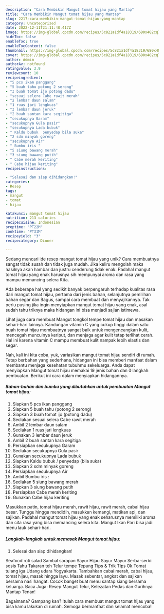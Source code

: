 ```yaml
---
description: "Cara Membikin Mangut tomat hijau yang Mantap"
title: "Cara Membikin Mangut tomat hijau yang Mantap"
slug: 2217-cara-membikin-mangut-tomat-hijau-yang-mantap
category: Uncategorized
date: 2022-12-11T21:11:48.417Z
image: https://img-global.cpcdn.com/recipes/5c821a1df4a18319/680x482cq70/mangut-tomat-hijau-foto-resep-utama.jpg
hideToc: false
enableToc: true
enableTocContent: false
thumbnail: https://img-global.cpcdn.com/recipes/5c821a1df4a18319/680x482cq70/mangut-tomat-hijau-foto-resep-utama.jpg
cover: https://img-global.cpcdn.com/recipes/5c821a1df4a18319/680x482cq70/mangut-tomat-hijau-foto-resep-utama.jpg
author: Admin
authorAv: notfound
ratingvalue: 3.9
reviewcount: 10
recipeingredient:
- "5 pcs ikan panggang"
- "5 buah tahu potong 2 serong"
- "3 buah tomat ijo potong dadu"
- "sesuai selera Cabe rawit merah"
- "2 lembar daun salam"
- "1 ruas jari lengkuas"
- "3 lembar daun jeruk"
- "2 buah santan kara segitiga"
- "secukupnya Garam"
- "secukupnya Gula pasir"
- "secukupnya Lada bubuk"
- " Kaldu bubuk  penyedap bila suka"
- "2 sdm minyak goreng"
- "secukupnya Air"
- " Bumbu iris "
- "5 siung bawang merah"
- "3 siung bawang putih"
- " Cabe merah keriting"
- " Cabe hijau keriting"
recipeinstructions:

- "Selesai dan siap dihidangkan!"
categories:
- Resep
tags:
- mangut
- tomat
- hijau

katakunci: mangut tomat hijau 
nutrition: 213 calories
recipecuisine: Indonesian
preptime: "PT22M"
cooktime: "PT31M"
recipeyield: "3"
recipecategory: Dinner

---
```





Sedang mencari ide resep mangut tomat hijau yang unik? Cara membuatnya sangat tidak susah dan tidak juga mudah. Jika keliru mengolah maka hasilnya akan hambar dan justru cenderung tidak enak. Padahal mangut tomat hijau yang enak harusnya sih mempunyai aroma dan rasa yang mampu memancing selera Kita.





Ada beberapa hal yang sedikit banyak berpengaruh terhadap kualitas rasa dari mangut tomat hijau, pertama dari jenis bahan, selanjutnya pemilihan bahan segar dan Bagus, sampai cara membuat dan menyajikannya. Tak perlu pusing jika ingin menyiapkan mangut tomat hijau yang enak,      asal sudah tahu triknya maka hidangan ini bisa menjadi sajian istimewa.














Lihat juga cara membuat Mangut tongkol tempe tomat hijau dan masakan sehari-hari lainnya. Kandungan vitamin C yang cukup tinggi dalam satu buah tomat hijau membuatnya sangat baik untuk mengencangkan kulit, mencegah munculnya keriput, dan menjaga agar kulit tetap terlihat cerah. Hal ini karena vitamin C mampu membuat kulit nampak lebih elastis dan segar.






Nah, kali ini kita coba, yuk, variasikan mangut tomat hijau sendiri di rumah. Tetap berbahan yang sederhana, hidangan ini bisa memberi manfaat dalam membantu menjaga kesehatan tubuhmu sekeluarga. Anda dapat menyiapkan Mangut tomat hijau memakai 19 jenis bahan dan 0 langkah pembuatan. Berikut ini cara dalam menyiapkan hidangannya.

<!--inarticleads1-->

##### Bahan-bahan dan bumbu yang dibutuhkan untuk pembuatan Mangut tomat hijau:

1. Siapkan 5 pcs ikan panggang
1. Siapkan 5 buah tahu (potong 2 serong)
1. Siapkan 3 buah tomat ijo (potong dadu)
1. Sediakan sesuai selera Cabe rawit merah
1. Ambil 2 lembar daun salam
1. Sediakan 1 ruas jari lengkuas
1. Gunakan 3 lembar daun jeruk
1. Ambil 2 buah santan kara segitiga
1. Persiapkan secukupnya Garam
1. Sediakan secukupnya Gula pasir
1. Gunakan secukupnya Lada bubuk
1. Siapkan  Kaldu bubuk / penyedap (bila suka)
1. Siapkan 2 sdm minyak goreng
1. Persiapkan secukupnya Air
1. Ambil  Bumbu iris :
1. Sediakan 5 siung bawang merah
1. Siapkan 3 siung bawang putih
1. Persiapkan  Cabe merah keriting
1. Gunakan  Cabe hijau keriting


Masukkan patin, tomat hijau merah, rawit hijau, rawit merah, cabai hijau besar. Tunggu hingga mendidih, masukkan kemangi, matikan api, dan sajikan. Padahal mangut tomat hijau yang enak seharusnya memiliki aroma dan cita rasa yang bisa memancing selera kita. Mangut Ikan Pari bisa jadi menu lauk sehari-hari. 

<!--inarticleads2-->

##### Langkah-langkah untuk memasak Mangut tomat hijau:


1. Selesai dan siap dihidangkan!

Seafood roti salad Sambal sarapan Sayur Hijau Sayur Mayur Serba-serbi sosis Tahu Takaran teh Telur tempe Tepung Tips &amp; Trik Tips Ok Tomat tulang iga Udang udara Yogyakarta. Tambahkan cabai merah, cabai hijau, tomat hijau, masak hingga layu. Masak sebentar, angkat dan sajikan bersama nasi hangat. Cocok banget buat menu santap siang bersama keluarga. Baca Juga: Resep Mangut Telur, Kelezatan Pedas dan Gurihnya Mantap Tenan! 

Bagaimana? Gampang kan? Itulah cara membuat mangut tomat hijau yang bisa kamu lakukan di rumah. Semoga bermanfaat dan selamat mencoba!
